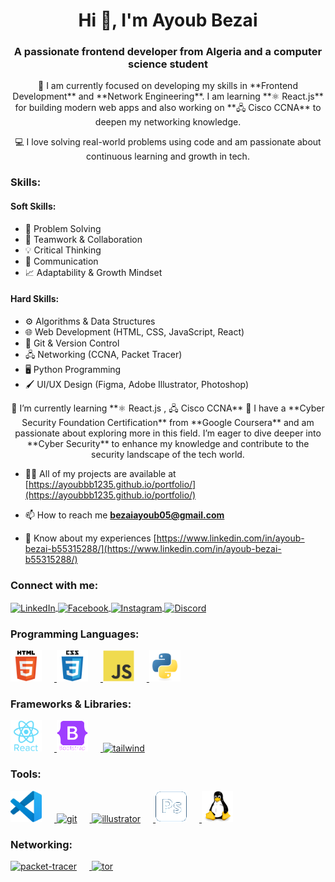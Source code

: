 <h1 align="center">Hi 👋, I'm Ayoub Bezai</h1>
<h3 align="center">A passionate frontend developer from Algeria and a computer science student</h3>

<p align="center">
  🚀 I am currently focused on developing my skills in **Frontend Development** and **Network Engineering**. I am learning **⚛️ React.js** for building modern web apps and also working on **🖧 Cisco CCNA** to deepen my networking knowledge.
</p>

<p align="center">
  💻 I love solving real-world problems using code and am passionate about continuous learning and growth in tech.
</p>

<h3 align="left">Skills:</h3>
<h4 align="left">Soft Skills:</h4>
<ul>
  <li>🧠 Problem Solving</li>
  <li>🤝 Teamwork & Collaboration</li>
  <li>💡 Critical Thinking</li>
  <li>📢 Communication</li>
  <li>📈 Adaptability & Growth Mindset</li>
</ul>

<h4 align="left">Hard Skills:</h4>
<ul>
  <li>⚙️ Algorithms & Data Structures</li>
  <li>🌐 Web Development (HTML, CSS, JavaScript, React)</li>
  <li>🔧 Git & Version Control</li>
  <li>🖧 Networking (CCNA, Packet Tracer)</li>
  <li>🖥️ Python Programming</li>
  <li>🖌️ UI/UX Design (Figma, Adobe Illustrator, Photoshop)</li>
</ul>

<p align="center">
  🌱 I’m currently learning **⚛️ React.js , 🖧 Cisco CCNA**  
  📄 I have a **Cyber Security Foundation Certification** from **Google Coursera** and am passionate about exploring more in this field.  
  I’m eager to dive deeper into **Cyber Security** to enhance my knowledge and contribute to the security landscape of the tech world.
</p>

- 👨‍💻 All of my projects are available at [https://ayoubbb1235.github.io/portfolio/](https://ayoubbb1235.github.io/portfolio/)

- 📫 How to reach me **bezaiayoub05@gmail.com**

- 📄 Know about my experiences [https://www.linkedin.com/in/ayoub-bezai-b55315288/](https://www.linkedin.com/in/ayoub-bezai-b55315288/)

<h3 align="left">Connect with me:</h3>
<p align="left">
  <a href="https://www.linkedin.com/in/ayoub-bezai-b55315288/" target="blank">
    <img align="center" src="https://raw.githubusercontent.com/rahuldkjain/github-profile-readme-generator/master/src/images/icons/Social/linked-in-alt.svg" alt="LinkedIn" height="30" width="40" />
  </a>
  <a href="https://www.facebook.com/profile.php?id=61553499324461&locale=fr_fr" target="blank">
    <img align="center" src="https://raw.githubusercontent.com/rahuldkjain/github-profile-readme-generator/master/src/images/icons/Social/facebook.svg" alt="Facebook" height="30" width="40" />
  </a>
  <a href="https://www.instagram.com/ayoubbezai/" target="blank">
    <img align="center" src="https://raw.githubusercontent.com/rahuldkjain/github-profile-readme-generator/master/src/images/icons/Social/instagram.svg" alt="Instagram" height="30" width="40" />
  </a>
  <a href="https://discord.gg/861057171768344606" target="blank">
    <img align="center" src="https://raw.githubusercontent.com/rahuldkjain/github-profile-readme-generator/master/src/images/icons/Social/discord.svg" alt="Discord" height="30" width="40" />
  </a>
</p>

<h3 align="left">Programming Languages:</h3>
<p align="left">
  <a href="https://developer.mozilla.org/en-US/docs/Web/HTML" target="_blank" rel="noreferrer">
    <img src="https://raw.githubusercontent.com/devicons/devicon/master/icons/html5/html5-original-wordmark.svg" alt="html5" width="50" height="50" style="margin-right: 20px"/>
  </a>
  <a href="https://www.w3schools.com/css/" target="_blank" rel="noreferrer">
    <img src="https://raw.githubusercontent.com/devicons/devicon/master/icons/css3/css3-original-wordmark.svg" alt="css3" width="50" height="50" style="margin-right: 20px"/>
  </a>
  <a href="https://developer.mozilla.org/en-US/docs/Web/JavaScript" target="_blank" rel="noreferrer">
    <img src="https://raw.githubusercontent.com/devicons/devicon/master/icons/javascript/javascript-original.svg" alt="javascript" width="50" height="50" style="margin-right: 20px"/>
  </a>
  <a href="https://www.python.org" target="_blank" rel="noreferrer">
    <img src="https://raw.githubusercontent.com/devicons/devicon/master/icons/python/python-original.svg" alt="python" width="50" height="50" style="margin-right: 20px"/>
  </a>
</p>

<h3 align="left">Frameworks & Libraries:</h3>
<p align="left">
  <a href="https://reactjs.org/" target="_blank" rel="noreferrer">
    <img src="https://raw.githubusercontent.com/devicons/devicon/master/icons/react/react-original-wordmark.svg" alt="react" width="50" height="50" style="margin-right: 20px"/>
  </a>
  <a href="https://getbootstrap.com/" target="_blank" rel="noreferrer">
    <!-- Updated Bootstrap logo with a brighter color -->
    <img src="https://raw.githubusercontent.com/devicons/devicon/master/icons/bootstrap/bootstrap-plain-wordmark.svg" alt="bootstrap" width="50" height="50" style="margin-right: 20px; filter: brightness(1.4);"/>
  </a>
  <a href="https://tailwindcss.com/" target="_blank" rel="noreferrer">
    <img src="https://www.vectorlogo.zone/logos/tailwindcss/tailwindcss-icon.svg" alt="tailwind" width="50" height="50" style="margin-right: 20px"/>
  </a>
</p>

<h3 align="left">Tools:</h3>
<p align="left">
  <a href="https://code.visualstudio.com/" target="_blank" rel="noreferrer">
    <!-- Added VS Code logo -->
    <img src="https://raw.githubusercontent.com/devicons/devicon/master/icons/vscode/vscode-original.svg" alt="vs code" width="50" height="50" style="margin-right: 20px"/>
  </a>
  <a href="https://git-scm.com/" target="_blank" rel="noreferrer">
    <img src="https://www.vectorlogo.zone/logos/git-scm/git-scm-icon.svg" alt="git" width="50" height="50" style="margin-right: 20px"/>
  </a>
  <a href="https://www.adobe.com/in/products/illustrator.html" target="_blank" rel="noreferrer">
    <img src="https://www.vectorlogo.zone/logos/adobe_illustrator/adobe_illustrator-icon.svg" alt="illustrator" width="50" height="50" style="margin-right: 20px"/>
  </a>
  <a href="https://www.photoshop.com/en" target="_blank" rel="noreferrer">
    <img src="https://raw.githubusercontent.com/devicons/devicon/master/icons/photoshop/photoshop-line.svg" alt="photoshop" width="50" height="50" style="margin-right: 20px; filter: brightness(1.5);"/>
  </a>
  <a href="https://www.linux.org/" target="_blank" rel="noreferrer">
    <img src="https://raw.githubusercontent.com/devicons/devicon/master/icons/linux/linux-original.svg" alt="linux" width="50" height="50" style="margin-right: 20px"/>
  </a>
</p>

<h3 align="left">Networking:</h3>
<p align="left">
  <a href="https://www.netacad.com/courses/packet-tracer" target="_blank" rel="noreferrer">
    <img src="https://www.vectorlogo.zone/logos/cisco/cisco-icon.svg" alt="packet-tracer" width="50" height="50" style="margin-right: 20px"/>
  </a>
  <!-- Updated Tor logo -->
  <a href="https://www.torproject.org/" target="_blank" rel="noreferrer">
    <img src="https://upload.wikimedia.org/wikipedia/commons/6/68/Tor_logo_2019.svg" alt="tor" width="50" height="50" style="margin-right: 20px"/>
  </a>
</p>
